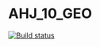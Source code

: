 # AHJ_10_GEO

[![Build status](https://ci.appveyor.com/api/projects/status/6m78l8d8i4ai67lu?svg=true)](https://ci.appveyor.com/project/gudbrant/ahj-10-geo)
